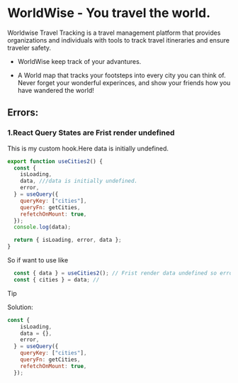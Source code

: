 # WorldWise - You travel the world.
 Worldwise Travel Tracking is a travel management platform that provides organizations and individuals with tools to track travel itineraries and ensure traveler safety.

- WorldWise keep track of your advantures.

- A World map that tracks your footsteps into every city you can think of. Never forget your wonderful experinces, and show your friends how you have wandered the world!


## Errors:
### 1.React Query States are Frist render undefined 

This is my custom hook.Here data is initially undefined.
```javascript
export function useCities2() {
  const {
    isLoading,
    data, ///data is initially undefined.
    error,
  } = useQuery({
    queryKey: ["cities"],
    queryFn: getCities,
    refetchOnMount: true,
  });
  console.log(data);

  return { isLoading, error, data };
}
```
So if want to use like
```javascript
  const { data } = useCities2(); // Frist render data undefined so error is occoured 
  const { cities } = data; //
```
>[!TIP]
>Solution:
```javascript
const {
    isLoading,
    data = {},
    error,
  } = useQuery({
    queryKey: ["cities"],
    queryFn: getCities,
    refetchOnMount: true,
  });
```
